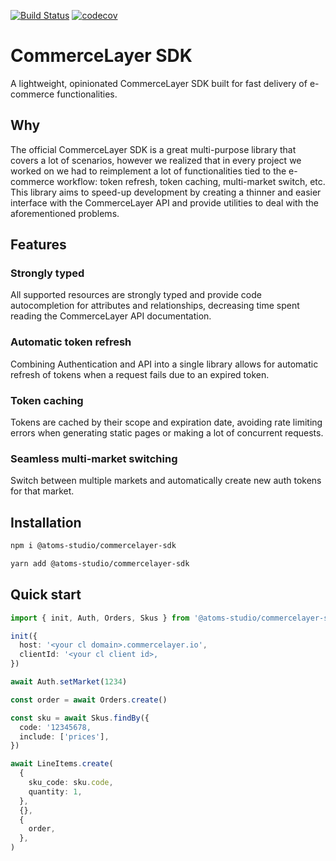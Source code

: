 [![Build Status](https://github.com//atoms-studio/commercelayer-sdk/workflows/Node.js%20CI/badge.svg)](https://github.com/atoms-studio/commercelayer-sdk/actions)
[![codecov](https://codecov.io/gh/atoms-studio/commercelayer-sdk/branch/main/graph/badge.svg?token=PYZQB331CP)](https://codecov.io/gh/atoms-studio/commercelayer-sdk)

# CommerceLayer SDK
A lightweight, opinionated CommerceLayer SDK built for fast delivery of e-commerce functionalities.

## Why
The official CommerceLayer SDK is a great multi-purpose library that covers a lot of scenarios, however we realized that in every project we worked on we had to 
reimplement a lot of functionalities tied to the e-commerce workflow: token refresh, token caching, multi-market switch, etc.<br>
This library aims to speed-up development by creating a thinner and easier interface with the CommerceLayer API and provide utilities to deal with the aforementioned problems.

## Features

### Strongly typed
All supported resources are strongly typed and provide code autocompletion for attributes and relationships, decreasing time spent reading the CommerceLayer API documentation.

### Automatic token refresh
Combining Authentication and API into a single library allows for automatic refresh of tokens when a request fails due to an expired token.

### Token caching
Tokens are cached by their scope and expiration date, avoiding rate limiting errors when generating static pages or making a lot of concurrent requests.

### Seamless multi-market switching
Switch between multiple markets and automatically create new auth tokens for that market.


## Installation

```bash
npm i @atoms-studio/commercelayer-sdk
```
```bash
yarn add @atoms-studio/commercelayer-sdk
```

## Quick start

```ts
import { init, Auth, Orders, Skus } from '@atoms-studio/commercelayer-sdk'

init({
  host: '<your cl domain>.commercelayer.io',
  clientId: '<your cl client id>,
})

await Auth.setMarket(1234)

const order = await Orders.create()

const sku = await Skus.findBy({
  code: '12345678,
  include: ['prices'],
})

await LineItems.create(
  {
    sku_code: sku.code,
    quantity: 1,
  },
  {},
  {
    order,
  },
)
```
